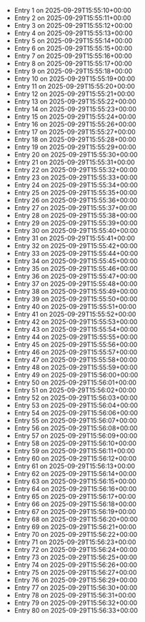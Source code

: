 - Entry 1 on 2025-09-29T15:55:10+00:00
- Entry 2 on 2025-09-29T15:55:11+00:00
- Entry 3 on 2025-09-29T15:55:12+00:00
- Entry 4 on 2025-09-29T15:55:13+00:00
- Entry 5 on 2025-09-29T15:55:14+00:00
- Entry 6 on 2025-09-29T15:55:15+00:00
- Entry 7 on 2025-09-29T15:55:16+00:00
- Entry 8 on 2025-09-29T15:55:17+00:00
- Entry 9 on 2025-09-29T15:55:18+00:00
- Entry 10 on 2025-09-29T15:55:19+00:00
- Entry 11 on 2025-09-29T15:55:20+00:00
- Entry 12 on 2025-09-29T15:55:21+00:00
- Entry 13 on 2025-09-29T15:55:22+00:00
- Entry 14 on 2025-09-29T15:55:23+00:00
- Entry 15 on 2025-09-29T15:55:24+00:00
- Entry 16 on 2025-09-29T15:55:26+00:00
- Entry 17 on 2025-09-29T15:55:27+00:00
- Entry 18 on 2025-09-29T15:55:28+00:00
- Entry 19 on 2025-09-29T15:55:29+00:00
- Entry 20 on 2025-09-29T15:55:30+00:00
- Entry 21 on 2025-09-29T15:55:31+00:00
- Entry 22 on 2025-09-29T15:55:32+00:00
- Entry 23 on 2025-09-29T15:55:33+00:00
- Entry 24 on 2025-09-29T15:55:34+00:00
- Entry 25 on 2025-09-29T15:55:35+00:00
- Entry 26 on 2025-09-29T15:55:36+00:00
- Entry 27 on 2025-09-29T15:55:37+00:00
- Entry 28 on 2025-09-29T15:55:38+00:00
- Entry 29 on 2025-09-29T15:55:39+00:00
- Entry 30 on 2025-09-29T15:55:40+00:00
- Entry 31 on 2025-09-29T15:55:41+00:00
- Entry 32 on 2025-09-29T15:55:42+00:00
- Entry 33 on 2025-09-29T15:55:44+00:00
- Entry 34 on 2025-09-29T15:55:45+00:00
- Entry 35 on 2025-09-29T15:55:46+00:00
- Entry 36 on 2025-09-29T15:55:47+00:00
- Entry 37 on 2025-09-29T15:55:48+00:00
- Entry 38 on 2025-09-29T15:55:49+00:00
- Entry 39 on 2025-09-29T15:55:50+00:00
- Entry 40 on 2025-09-29T15:55:51+00:00
- Entry 41 on 2025-09-29T15:55:52+00:00
- Entry 42 on 2025-09-29T15:55:53+00:00
- Entry 43 on 2025-09-29T15:55:54+00:00
- Entry 44 on 2025-09-29T15:55:55+00:00
- Entry 45 on 2025-09-29T15:55:56+00:00
- Entry 46 on 2025-09-29T15:55:57+00:00
- Entry 47 on 2025-09-29T15:55:58+00:00
- Entry 48 on 2025-09-29T15:55:59+00:00
- Entry 49 on 2025-09-29T15:56:00+00:00
- Entry 50 on 2025-09-29T15:56:01+00:00
- Entry 51 on 2025-09-29T15:56:02+00:00
- Entry 52 on 2025-09-29T15:56:03+00:00
- Entry 53 on 2025-09-29T15:56:04+00:00
- Entry 54 on 2025-09-29T15:56:06+00:00
- Entry 55 on 2025-09-29T15:56:07+00:00
- Entry 56 on 2025-09-29T15:56:08+00:00
- Entry 57 on 2025-09-29T15:56:09+00:00
- Entry 58 on 2025-09-29T15:56:10+00:00
- Entry 59 on 2025-09-29T15:56:11+00:00
- Entry 60 on 2025-09-29T15:56:12+00:00
- Entry 61 on 2025-09-29T15:56:13+00:00
- Entry 62 on 2025-09-29T15:56:14+00:00
- Entry 63 on 2025-09-29T15:56:15+00:00
- Entry 64 on 2025-09-29T15:56:16+00:00
- Entry 65 on 2025-09-29T15:56:17+00:00
- Entry 66 on 2025-09-29T15:56:18+00:00
- Entry 67 on 2025-09-29T15:56:19+00:00
- Entry 68 on 2025-09-29T15:56:20+00:00
- Entry 69 on 2025-09-29T15:56:21+00:00
- Entry 70 on 2025-09-29T15:56:22+00:00
- Entry 71 on 2025-09-29T15:56:23+00:00
- Entry 72 on 2025-09-29T15:56:24+00:00
- Entry 73 on 2025-09-29T15:56:25+00:00
- Entry 74 on 2025-09-29T15:56:26+00:00
- Entry 75 on 2025-09-29T15:56:27+00:00
- Entry 76 on 2025-09-29T15:56:29+00:00
- Entry 77 on 2025-09-29T15:56:30+00:00
- Entry 78 on 2025-09-29T15:56:31+00:00
- Entry 79 on 2025-09-29T15:56:32+00:00
- Entry 80 on 2025-09-29T15:56:33+00:00
